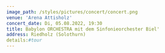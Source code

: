 ```yaml
---
image_path: /styles/pictures/concert/concert.png
venue: 'Arena Attisholz'
concert_date: Di, 05.08.2022, 19:30
title: Babylon ORCHESTRA mit dem Sinfonieorchester Biel'
address: Riedholz (Solothurn)
details:#tour
---
```

